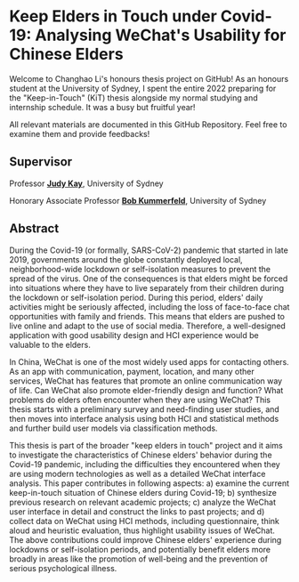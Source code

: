 # Keep Elders in Touch under Covid-19: Analysing WeChat's Usability for Chinese Elders

Welcome to Changhao Li's honours thesis project on GitHub! As an honours student at the University of Sydney, I spent the entire 2022 preparing for the "Keep-in-Touch" (KiT) thesis alongside my normal studying and internship schedule. It was a busy but fruitful year!

All relevant materials are documented in this GitHub Repository. Feel free to examine them and provide feedbacks!


## Supervisor

Professor [**Judy Kay**](https://jkay-github.github.io/), University of Sydney

Honorary Associate Professor [**Bob Kummerfeld**](https://www.linkedin.com/in/bob-kummerfeld-808b643/?originalSubdomain=au), University of Sydney

## Abstract
During the Covid-19 (or formally, SARS-CoV-2) pandemic that started in late 2019, governments around the globe constantly deployed local, neighborhood-wide lockdown or self-isolation measures to prevent the spread of the virus. One of the consequences is that elders might be forced into situations where they have to live separately from their children during the lockdown or self-isolation period. During this period, elders' daily activities might be seriously affected, including the loss of face-to-face chat opportunities with family and friends. This means that elders are pushed to live online and adapt to the use of social media. Therefore, a well-designed application with good usability design and HCI experience would be valuable to the elders.

In China, WeChat is one of the most widely used apps for contacting others. As an app with communication, payment, location, and many other services, WeChat has features that promote an online communication way of life. Can WeChat also promote elder-friendly design and function? What problems do elders often encounter when they are using WeChat? This thesis starts with a preliminary survey and need-finding user studies, and then moves into interface analysis using both HCI and statistical methods and further build user models via classification methods.

This thesis is part of the broader "keep elders in touch" project and it aims to investigate the characteristics of Chinese elders' behavior during the Covid-19 pandemic, including the difficulties they encountered when they are using modern technologies as well as a detailed WeChat interface analysis. This paper contributes in following aspects: a) examine the current keep-in-touch situation of Chinese elders during Covid-19; b) synthesize previous research on relevant academic projects; c) analyze the WeChat user interface in detail and construct the links to past projects; and d) collect data on WeChat using HCI methods, including questionnaire, think aloud and heuristic evaluation, thus highlight usability issues of WeChat. The above contributions could improve Chinese elders' experience during lockdowns or self-isolation periods, and potentially benefit elders more broadly in areas like the promotion of well-being and the prevention of serious psychological illness.
